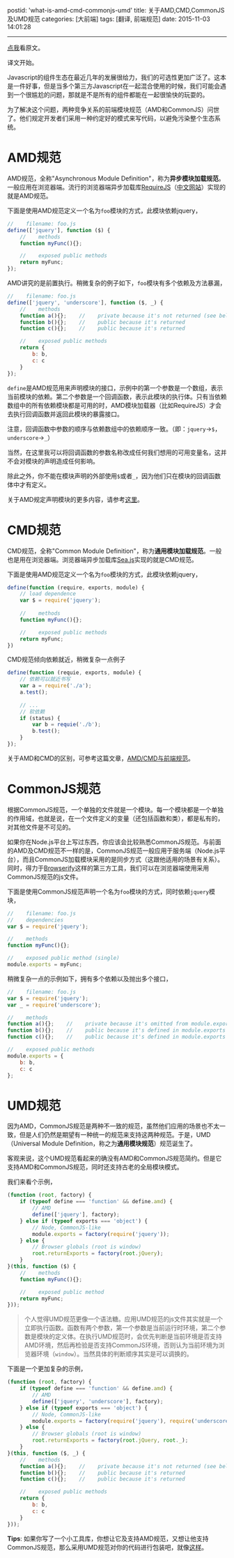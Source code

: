 postid: 'what-is-amd-cmd-commonjs-umd'
title: 关于AMD,CMD,CommonJS及UMD规范
categories: [大前端]
tags: [翻译, 前端规范]
date: 2015-11-03 14:01:28

---

[点我](http://davidbcalhoun.com/2014/what-is-amd-commonjs-and-umd/)看原文。

译文开始。

Javascript的组件生态在最近几年的发展很给力，我们的可选性更加广泛了。这本是一件好事，但是当多个第三方Javascript在一起混合使用的时候，我们可能会遇到一个很尴尬的问题，那就是不是所有的组件都能在一起很愉快的玩耍的。

为了解决这个问题，两种竞争关系的前端模块规范（AMD和CommonJS）问世了。他们规定开发者们采用一种约定好的模式来写代码，以避免污染整个生态系统。

# AMD规范

AMD规范，全称"Asynchronous Module Definition"，称为**异步模块加载规范**。一般应用在浏览器端。流行的浏览器端异步加载库[RequireJS](http://www.requirejs.org)（[中文网站](http://www.requirejs.cn)）实现的就是AMD规范。

下面是使用AMD规范定义一个名为`foo`模块的方式，此模块依赖jquery，

```javascript
//    filename: foo.js
define(['jquery'], function ($) {
    //    methods
    function myFunc(){};

    //    exposed public methods
    return myFunc;
});
```

AMD讲究的是前置执行。稍微复杂的例子如下，`foo`模块有多个依赖及方法暴漏，

```javascript
//    filename: foo.js
define(['jquery', 'underscore'], function ($, _) {
    //    methods
    function a(){};    //    private because it's not returned (see below)
    function b(){};    //    public because it's returned
    function c(){};    //    public because it's returned

    //    exposed public methods
    return {
        b: b,
        c: c
    }
});
```

`define`是AMD规范用来声明模块的接口，示例中的第一个参数是一个数组，表示当前模块的依赖。第二个参数是一个回调函数，表示此模块的执行体。只有当依赖数组中的所有依赖模块都是可用的时，AMD模块加载器（比如RequireJS）才会去执行回调函数并返回此模块的暴露接口。

注意，回调函数中参数的顺序与依赖数组中的依赖顺序一致。（即：`jquery`->`$`，`underscore`->`_`）

当然，在这里我可以将回调函数的参数名称改成任何我们想用的可用变量名，这并不会对模块的声明造成任何影响。

除此之外，你不能在模块声明的外部使用`$`或者`_`，因为他们只在模块的回调函数体中才有定义。

关于AMD规定声明模块的更多内容，请参考[这里](https://github.com/amdjs/amdjs-api/wiki/AMD#using-require-and-exports)。

# CMD规范

CMD规范，全称"Common Module Definition"，称为**通用模块加载规范**。一般也是用在浏览器端。浏览器端异步加载库[Sea.js](http://seajs.org/docs/)实现的就是CMD规范。

下面是使用AMD规范定义一个名为`foo`模块的方式，此模块依赖jquery，

```javascript
define(function (require, exports, module) {
    // load dependence
    var $ = require('jquery');
    
    //    methods
    function myFunc(){};

    //    exposed public methods
    return myFunc;
})
```

CMD规范倾向依赖就近，稍微复杂一点例子

```javascript
define(function (requie, exports, module) {
    // 依赖可以就近书写
    var a = require('./a');
    a.test();
    
    // ...
    // 软依赖
    if (status) {
        var b = requie('./b');
        b.test();
    }
});
```

关于AMD和CMD的区别，可参考这篇文章，[AMD/CMD与前端规范](http://blog.gejiawen.com/2014/07/18/small-talk-about-fe-spec/)。

# CommonJS规范

根据CommonJS规范，一个单独的文件就是一个模块。每一个模块都是一个单独的作用域，也就是说，在一个文件定义的变量（还包括函数和类），都是私有的，对其他文件是不可见的。

如果你在Node.js平台上写过东西，你应该会比较熟悉CommonJS规范。与前面的AMD及CMD规范不一样的是，CommonJS规范一般应用于服务端（Node.js平台），而且CommonJS加载模块采用的是同步方式（这跟他适用的场景有关系）。同时，得力于[Browserify](https://github.com/substack/node-browserify)这样的第三方工具，我们可以在浏览器端使用采用CommonJS规范的js文件。

下面是使用CommonJS规范声明一个名为`foo`模块的方式，同时依赖`jquery`模块，

```javascript
//    filename: foo.js
//    dependencies
var $ = require('jquery');

//    methods
function myFunc(){};

//    exposed public method (single)
module.exports = myFunc;
```

稍微复杂一点的示例如下，拥有多个依赖以及抛出多个接口，

```javascript
//    filename: foo.js
var $ = require('jquery');
var _ = require('underscore');

//    methods
function a(){};    //    private because it's omitted from module.exports (see below)
function b(){};    //    public because it's defined in module.exports
function c(){};    //    public because it's defined in module.exports

//    exposed public methods
module.exports = {
    b: b,
    c: c
};
```

# UMD规范

因为AMD，CommonJS规范是两种不一致的规范，虽然他们应用的场景也不太一致，但是人们仍然是期望有一种统一的规范来支持这两种规范。于是，UMD（Universal Module Definition，称之为**通用模块规范**）规范诞生了。

客观来说，这个UMD规范看起来的确没有AMD和CommonJS规范简约。但是它支持AMD和CommonJS规范，同时还支持古老的全局模块模式。

我们来看个示例，

```javascript
(function (root, factory) {
    if (typeof define === 'function' && define.amd) {
        // AMD
        define(['jquery'], factory);
    } else if (typeof exports === 'object') {
        // Node, CommonJS-like
        module.exports = factory(require('jquery'));
    } else {
        // Browser globals (root is window)
        root.returnExports = factory(root.jQuery);
    }
}(this, function ($) {
    //    methods
    function myFunc(){};

    //    exposed public method
    return myFunc;
}));
```

> 个人觉得UMD规范更像一个语法糖。应用UMD规范的js文件其实就是一个立即执行函数。函数有两个参数，第一个参数是当前运行时环境，第二个参数是模块的定义体。在执行UMD规范时，会优先判断是当前环境是否支持AMD环境，然后再检验是否支持CommonJS环境，否则认为当前环境为浏览器环境（`window`）。当然具体的判断顺序其实是可以调换的。

下面是一个更加复杂的示例，

```javascript
(function (root, factory) {
    if (typeof define === 'function' && define.amd) {
        // AMD
        define(['jquery', 'underscore'], factory);
    } else if (typeof exports === 'object') {
        // Node, CommonJS-like
        module.exports = factory(require('jquery'), require('underscore'));
    } else {
        // Browser globals (root is window)
        root.returnExports = factory(root.jQuery, root._);
    }
}(this, function ($, _) {
    //    methods
    function a(){};    //    private because it's not returned (see below)
    function b(){};    //    public because it's returned
    function c(){};    //    public because it's returned

    //    exposed public methods
    return {
        b: b,
        c: c
    }
}));
```

**Tips**: 如果你写了一个小工具库，你想让它及支持AMD规范，又想让他支持CommonJS规范，那么采用UMD规范对你的代码进行包装吧，就像[这样](https://github.com/gejiawen/bullhead/blob/master/index.js)。







